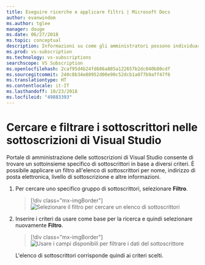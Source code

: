 ```yaml
---
title: Eseguire ricerche e applicare filtri | Microsoft Docs
author: evanwindom
ms.author: tglee
manager: douge
ms.date: 06/27/2018
ms.topic: conceptual
description: Informazioni su come gli amministratori possono individuare singoli sottoscrittori o gruppi nel portale di amministrazione.
ms.prod: vs-subscription
ms.technology: vs-subscriptions
searchscope: VS Subscription
ms.openlocfilehash: 2caf95d4b24fd686a885a122657b2dc040b80cdf
ms.sourcegitcommit: 240c8b34e80952d00e90c52dcb1a077b9aff47f6
ms.translationtype: HT
ms.contentlocale: it-IT
ms.lasthandoff: 10/23/2018
ms.locfileid: "49883393"
---
```

# <a name="search-and-filter-subscribers-in-visual-studio-subscriptions"></a>Cercare e filtrare i sottoscrittori nelle sottoscrizioni di Visual Studio

Portale di amministrazione delle sottoscrizioni di Visual Studio consente di trovare un sottoinsieme specifico di sottoscrittori in base a diversi criteri. È possibile applicare un filtro all'elenco di sottoscrittori per nome, indirizzo di posta elettronica, livello di sottoscrizione e altre informazioni.

1. Per cercare uno specifico gruppo di sottoscrittori, selezionare **Filtro**.
   > [!div class="mx-imgBorder"]
   > ![Selezionare il filtro per cercare un elenco di sottoscrittori](media/filter-list.png)

2. Inserire i criteri da usare come base per la ricerca e quindi selezionare nuovamente **Filtro**.
   > [!div class="mx-imgBorder"]
   > ![Usare i campi disponibili per filtrare i dati del sottoscrittore](media/filter-subscribers.png)

   L'elenco di sottoscrittori corrisponde quindi ai criteri scelti.
